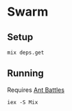 # Swarm

## Setup
```
mix deps.get
```

## Running
Requires [Ant Battles](https://github.com/marosluuce/ant-battles)

```
iex -S Mix
```
